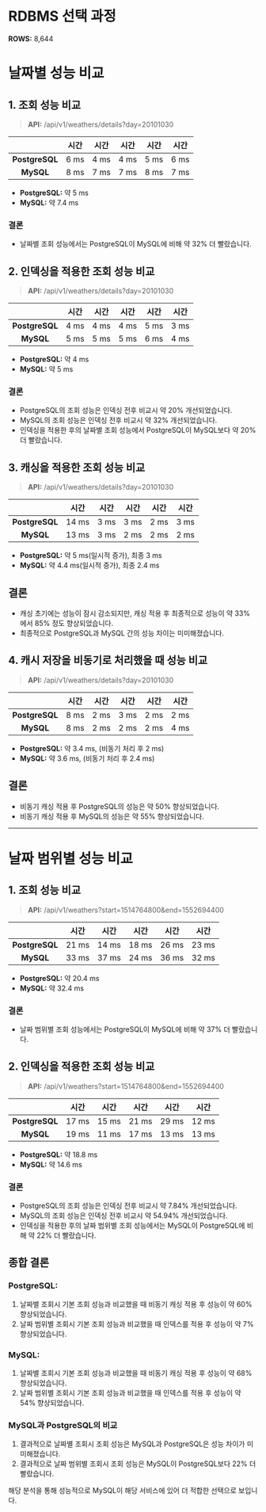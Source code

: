 # RDBMS 선택 과정
**ROWS:** 8,644

# 날짜별 성능 비교
## 1. 조회 성능 비교
> **API:** /api/v1/weathers/details?day=20101030

|                |  시간  |  시간  |  시간  |  시간  |  시간  |
|:--------------:|:----:|:----:|:----:|:----:|:----:|
| **PostgreSQL** | 6 ms | 4 ms | 4 ms | 5 ms | 6 ms |
|   **MySQL**    | 8 ms | 7 ms | 7 ms | 8 ms | 7 ms |

- **PostgreSQL:** 약 5 ms
- **MySQL:** 약 7.4 ms

### 결론
- 날짜별 조회 성능에서는 PostgreSQL이 MySQL에 비해 약 32% 더 빨랐습니다.



## 2. 인덱싱을 적용한 조회 성능 비교
> **API:** /api/v1/weathers/details?day=20101030

|                |  시간  |  시간  |  시간  |  시간  |  시간  |
|:--------------:|:----:|:----:|:----:|:----:|:----:|
| **PostgreSQL** | 4 ms | 4 ms | 4 ms | 5 ms | 3 ms |
|   **MySQL**    | 5 ms | 5 ms | 5 ms | 6 ms | 4 ms |

- **PostgreSQL:** 약 4 ms
- **MySQL:** 약 5 ms

### 결론
- PostgreSQL의 조회 성능은 인덱싱 전후 비교시 약 20% 개선되었습니다.
- MySQL의 조회 성능은 인덱싱 전후 비교시 약 32% 개선되었습니다.
- 인덱싱을 적용한 후의 날짜별 조회 성능에서 PostgreSQL이 MySQL보다 약 20% 더 빨랐습니다.



## 3. 캐싱을 적용한 조회 성능 비교
> **API:** /api/v1/weathers/details?day=20101030

|                |  시간   |  시간  |  시간  |  시간  |  시간  |
|:--------------:|:-----:|:----:|:----:|:----:|:----:|
| **PostgreSQL** | 14 ms | 3 ms | 3 ms | 2 ms | 3 ms |
|   **MySQL**    | 13 ms | 3 ms | 2 ms | 2 ms | 2 ms |

- **PostgreSQL:** 약 5 ms(일시적 증가), 최종 3 ms
- **MySQL:** 약 4.4 ms(일시적 증가), 최종 2.4 ms

## 결론
- 캐싱 초기에는 성능이 잠시 감소되지만, 캐싱 적용 후 최종적으로 성능이 약 33% 에서 85% 정도 향상되었습니다.
- 최종적으로 PostgreSQL과 MySQL 간의 성능 차이는 미미해졌습니다.



## 4. 캐시 저장을 비동기로 처리했을 때 성능 비교
> **API:** /api/v1/weathers/details?day=20101030

|                |  시간  |  시간  |  시간  |  시간  |  시간  |
|:--------------:|:----:|:----:|:----:|:----:|:----:|
| **PostgreSQL** | 8 ms | 2 ms | 3 ms | 2 ms | 2 ms |
|   **MySQL**    | 8 ms | 2 ms | 2 ms | 2 ms | 4 ms |

- **PostgreSQL:** 약 3.4 ms, (비동기 처리 후 2 ms)
- **MySQL:** 약 3.6 ms, (비동기 처리 후 2.4 ms)

## 결론
- 비동기 캐싱 적용 후 PostgreSQL의 성능은 약 50% 향상되었습니다.
- 비동기 캐싱 적용 후 MySQL의 성능은 약 55% 향상되었습니다.

---

# 날짜 범위별 성능 비교

## 1. 조회 성능 비교
> **API:** /api/v1/weathers?start=1514764800&end=1552694400

|                |  시간   |  시간   |  시간   |  시간   |  시간   |
|:--------------:|:-----:|:-----:|:-----:|:-----:|:-----:|
| **PostgreSQL** | 21 ms | 14 ms | 18 ms | 26 ms | 23 ms |
|   **MySQL**    | 33 ms | 37 ms | 24 ms | 36 ms | 32 ms |

- **PostgreSQL:** 약 20.4 ms
- **MySQL:** 약 32.4 ms

### 결론
- 날짜 범위별 조회 성능에서는 PostgreSQL이 MySQL에 비해 약 37% 더 빨랐습니다.



## 2. 인덱싱을 적용한 조회 성능 비교
> **API:** /api/v1/weathers?start=1514764800&end=1552694400

|                |  시간   |  시간   |  시간   |  시간   |  시간   |
|:--------------:|:-----:|:-----:|:-----:|:-----:|:-----:|
| **PostgreSQL** | 17 ms | 15 ms | 21 ms | 29 ms | 12 ms |
|   **MySQL**    | 19 ms | 11 ms | 17 ms | 13 ms | 13 ms |

- **PostgreSQL:** 약 18.8 ms
- **MySQL:** 약 14.6 ms

### 결론
- PostgreSQL의 조회 성능은 인덱싱 전후 비교시 약 7.84% 개선되었습니다.
- MySQL의 조회 성능은 인덱싱 전후 비교시 약 54.94% 개선되었습니다.
- 인덱싱을 적용한 후의 날짜 범위별 조회 성능에서는 MySQL이 PostgreSQL에 비해 약 22% 더 빨랐습니다.



## 종합 결론
### **PostgreSQL:**
1. 날짜별 조회시 기본 조회 성능과 비교했을 때 비동기 캐싱 적용 후 성능이 약 60% 향상되었습니다.
2. 날짜 범위별 조회시 기본 조회 성능과 비교했을 때 인덱스를 적용 후 성능이 약 7% 향상되었습니다.

### **MySQL:**
1. 날짜별 조회시 기본 조회 성능과 비교했을 때 비동기 캐싱 적용 후 성능이 약 68% 향상되었습니다.
2. 날짜 범위별 조회시 기본 조회 성능과 비교했을 때 인덱스를 적용 후 성능이 약 54% 향상되었습니다.

### MySQL과 PostgreSQL의 비교
1. 결과적으로 날짜별 조회시 조회 성능은 MySQL과 PostgreSQL은 성능 차이가 미미해졌습니다.
2. 결과적으로 날짜 범위별 조회시 조회 성능은 MySQL이 PostgreSQL보다 22% 더 빨랐습니다.

해당 분석을 통해 성능적으로 MySQL이 해당 서비스에 있어 더 적합한 선택으로 보입니다.